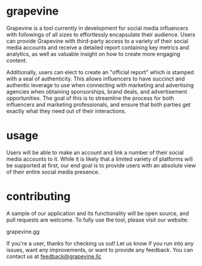 # grapevine
Grapevine is a tool currently in development for social media influencers with followings of all sizes to effortlessly encapsulate their audience. Users can provide Grapevine with third-party access to a variety of their social media accounts and receive a detailed report containing key metrics and analytics, as well as valuable insight on how to create more engaging content. 

Additionally, users can elect to create an "official report" which is stamped with a seal of authenticity. This allows influencers to have succinct and authentic leverage to use when connecting with marketing and advertising agencies when obtaining sponsorships, brand deals, and advertisement opportunities. The goal of this is to streamline the process for both influencers and marketing professionals, and ensure that both parties get exactly what they need out of their interactions.

# usage
Users will be able to make an account and link a number of their social media accounts to it. While it is likely that a limited variety of platforms will be supported at first, our end goal is to provide users with an absolute view of their entire social media presence. 

# contributing
A sample of our application and its functionality will be open source, and pull requests are welcome. To fully use the tool, please visit our website:

grapevine.gg

If you're a user, thanks for checking us out! Let us know if you run into any issues, want any improvements, or want to provide any feedback. You can contact us at feedback@grapevine.llc
